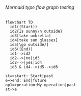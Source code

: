 ###### Mermaid type flow graph testing

```mermaid
flowchart TD
  id1((Start))
  id2{Is sunny\n outside}
  id3[take umbrella]
  id4[take sun glasses]
  id5[\go outside/]
  id6((End))
  id1-->id2
  id2-->|no|id3
  id2-->|yes|id4
  id3 & id4-->id5-->id6

```

```flowchart
st=>start: Start|past
e=>end: End|future
op1=>peration:My operation|past
st->e
```
